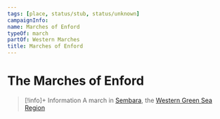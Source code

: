 ```yaml
---
tags: [place, status/stub, status/unknown]
campaignInfo:
name: Marches of Enford
typeOf: march
partOf: Western Marches
title: Marches of Enford
---
```

# The Marches of Enford
>[!info]+ Information
> A march in [Sembara](<../sembara.md>), the [Western Green Sea Region](<../../../western-green-sea/western-green-sea-region.md>)

